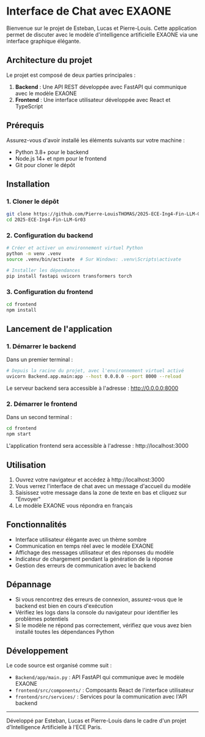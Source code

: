 # Interface de Chat avec EXAONE

Bienvenue sur le projet de Esteban, Lucas et Pierre-Louis. Cette application permet de discuter avec le modèle d'intelligence artificielle EXAONE via une interface graphique élégante.

## Architecture du projet

Le projet est composé de deux parties principales :

1. **Backend** : Une API REST développée avec FastAPI qui communique avec le modèle EXAONE
2. **Frontend** : Une interface utilisateur développée avec React et TypeScript

## Prérequis

Assurez-vous d'avoir installé les éléments suivants sur votre machine :

- Python 3.8+ pour le backend
- Node.js 14+ et npm pour le frontend
- Git pour cloner le dépôt

## Installation

### 1. Cloner le dépôt

```bash
git clone https://github.com/Pierre-LouisTHOMAS/2025-ECE-Ing4-Fin-LLM-Gr03.git
cd 2025-ECE-Ing4-Fin-LLM-Gr03
```

### 2. Configuration du backend

```bash
# Créer et activer un environnement virtuel Python
python -m venv .venv
source .venv/bin/activate  # Sur Windows: .venv\Scripts\activate

# Installer les dépendances
pip install fastapi uvicorn transformers torch
```

### 3. Configuration du frontend

```bash
cd frontend
npm install
```

## Lancement de l'application

### 1. Démarrer le backend

Dans un premier terminal :

```bash
# Depuis la racine du projet, avec l'environnement virtuel activé
uvicorn Backend.app.main:app --host 0.0.0.0 --port 8000 --reload
```

Le serveur backend sera accessible à l'adresse : http://0.0.0.0:8000

### 2. Démarrer le frontend

Dans un second terminal :

```bash
cd frontend
npm start
```

L'application frontend sera accessible à l'adresse : http://localhost:3000

## Utilisation

1. Ouvrez votre navigateur et accédez à http://localhost:3000
2. Vous verrez l'interface de chat avec un message d'accueil du modèle
3. Saisissez votre message dans la zone de texte en bas et cliquez sur "Envoyer"
4. Le modèle EXAONE vous répondra en français

## Fonctionnalités

- Interface utilisateur élégante avec un thème sombre
- Communication en temps réel avec le modèle EXAONE
- Affichage des messages utilisateur et des réponses du modèle
- Indicateur de chargement pendant la génération de la réponse
- Gestion des erreurs de communication avec le backend

## Dépannage

- Si vous rencontrez des erreurs de connexion, assurez-vous que le backend est bien en cours d'exécution
- Vérifiez les logs dans la console du navigateur pour identifier les problèmes potentiels
- Si le modèle ne répond pas correctement, vérifiez que vous avez bien installé toutes les dépendances Python

## Développement

Le code source est organisé comme suit :

- `Backend/app/main.py` : API FastAPI qui communique avec le modèle EXAONE
- `frontend/src/components/` : Composants React de l'interface utilisateur
- `frontend/src/services/` : Services pour la communication avec l'API backend

---

Développé par Esteban, Lucas et Pierre-Louis dans le cadre d'un projet d'Intelligence Artificielle à l'ECE Paris.